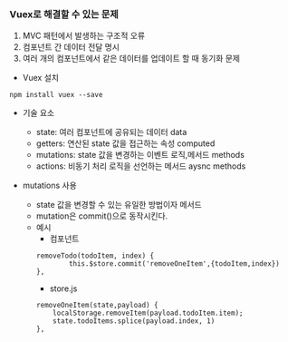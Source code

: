 ### Vuex로 해결할 수 있는 문제
1. MVC 패턴에서 발생하는 구조적 오류
2. 컴포넌트 간 데이터 전달 명시
3. 여러 개의 컴포넌트에서 같은 데이터를 업데이트 할 때 동기화 문제
- Vuex 설치
```
npm install vuex --save
```
- 기술 요소
    - state: 여러 컴포넌트에 공유되는 데이터 data
    - getters: 연산된 state 값을 접근하는 속성 computed
    - mutations: state 값을 변경하는 이벤트 로직,메서드 methods
    - actions: 비동기 처리 로직을 선언하는 메서드 aysnc methods

- mutations 사용
    - state 값을 변경할 수 있는 유일한 방법이자 메서드
    - mutation은 commit()으로 동작시킨다.
    - 예시
        - 컴포넌트
        ```
        removeTodo(todoItem, index) {
                this.$store.commit('removeOneItem',{todoItem,index})
        },
        ```
        - store.js
        ```
        removeOneItem(state,payload) {
            localStorage.removeItem(payload.todoItem.item);
            state.todoItems.splice(payload.index, 1)
        },
        ```